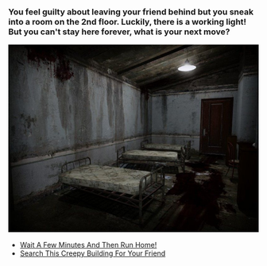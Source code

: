 ### You feel guilty about leaving your friend behind but you sneak into a room on the 2nd floor. Luckily, there is a working light! But you can't stay here forever, what is your next move?

![room image](images/darkroom.jpg)



* [Wait A Few Minutes And Then Run Home!](waiting.md)
* [Search This Creepy Building For Your Friend](explore.md)